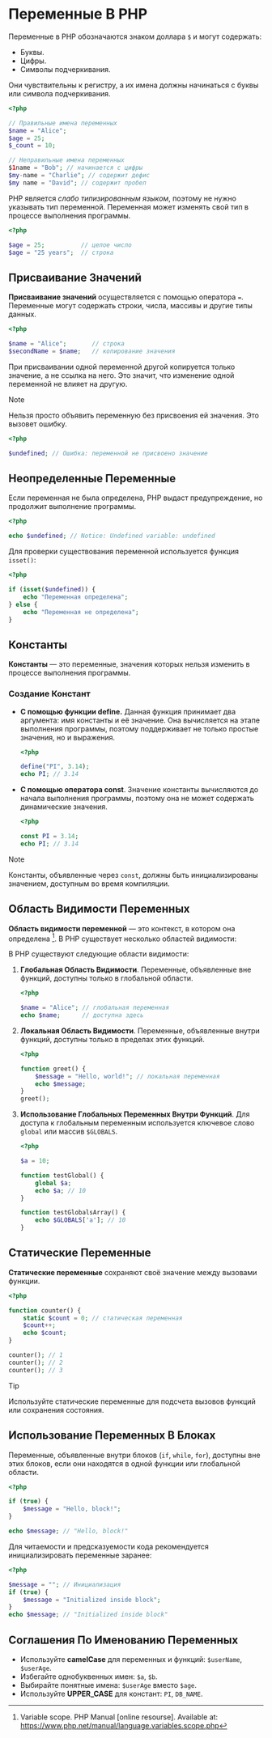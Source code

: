 # Переменные В PHP

Переменные в PHP обозначаются знаком доллара `$` и могут содержать:

- Буквы.
- Цифры.
- Символы подчеркивания.

Они чувствительны к регистру, а их имена должны начинаться с буквы или символа подчеркивания.

```php
<?php

// Правильные имена переменных
$name = "Alice";
$age = 25;
$_count = 10;

// Неправильные имена переменных
$1name = "Bob"; // начинается с цифры
$my-name = "Charlie"; // содержит дефис
$my name = "David"; // содержит пробел
```

PHP является _слабо типизированным языком_, поэтому не нужно указывать тип переменной. Переменная может изменять свой тип в процессе выполнения программы.

```php
<?php

$age = 25;          // целое число
$age = "25 years";  // строка
```

## Присваивание Значений

**Присваивание значений** осуществляется с помощью оператора `=`. Переменные могут содержать строки, числа, массивы и другие типы данных.

```php
<?php

$name = "Alice";       // строка
$secondName = $name;   // копирование значения
```

При присваивании одной переменной другой копируется только значение, а не ссылка на него. Это значит, что изменение одной переменной не влияет на другую.

> [!NOTE]  
> Нельзя просто объявить переменную без присвоения ей значения. Это вызовет ошибку.

```php
<?php

$undefined; // Ошибка: переменной не присвоено значение
```

## Неопределенные Переменные

Если переменная не была определена, PHP выдаст предупреждение, но продолжит выполнение программы.

```php
<?php

echo $undefined; // Notice: Undefined variable: undefined
```

Для проверки существования переменной используется функция `isset()`:

```php
<?php

if (isset($undefined)) {
    echo "Переменная определена";
} else {
    echo "Переменная не определена";
}
```

## Константы

**Константы** — это переменные, значения которых нельзя изменить в процессе выполнения программы.

### Создание Констант

- **С помощью функции define.** Данная функция принимает два аргумента: имя константы и её значение. Она вычисляется на этапе выполнения программы, поэтому поддерживает не только простые значения, но и выражения.

  ```php
  <?php

  define("PI", 3.14);
  echo PI; // 3.14
  ```

- **С помощью оператора const**. Значение константы вычисляются до начала выполнения программы, поэтому она не может содержать динамические значения.

  ```php
  <?php

  const PI = 3.14;
  echo PI; // 3.14
  ```

> [!NOTE]  
> Константы, объявленные через `const`, должны быть инициализированы значением, доступным во время компиляции.

## Область Видимости Переменных

**Область видимости переменной** — это контекст, в котором она определена [^1]. В PHP существует несколько областей видимости:

В PHP существуют следующие области видимости:

1. **Глобальная Область Видимости**. Переменные, объявленные вне функций, доступны только в глобальной области.

   ```php
   <?php

   $name = "Alice"; // глобальная переменная
   echo $name;      // доступна здесь
   ```

1. **Локальная Область Видимости**. Переменные, объявленные внутри функций, доступны только в пределах этих функций.

   ```php
   <?php

   function greet() {
       $message = "Hello, world!"; // локальная переменная
       echo $message;
   }
   greet();
   ```

1. **Использование Глобальных Переменных Внутри Функций**. Для доступа к глобальным переменным используется ключевое слово `global` или массив `$GLOBALS`.

   ```php
   <?php

   $a = 10;

   function testGlobal() {
       global $a;
       echo $a; // 10
   }

   function testGlobalsArray() {
       echo $GLOBALS['a']; // 10
   }
   ```

## Статические Переменные

**Статические переменные** сохраняют своё значение между вызовами функции.

```php
<?php

function counter() {
    static $count = 0; // статическая переменная
    $count++;
    echo $count;
}

counter(); // 1
counter(); // 2
counter(); // 3
```

> [!TIP]  
> Используйте статические переменные для подсчета вызовов функций или сохранения состояния.

## Использование Переменных В Блоках

Переменные, объявленные внутри блоков (`if`, `while`, `for`), доступны вне этих блоков, если они находятся в одной функции или глобальной области.

```php
<?php

if (true) {
    $message = "Hello, block!";
}

echo $message; // "Hello, block!"
```

Для читаемости и предсказуемости кода рекомендуется инициализировать переменные заранее:

```php
<?php

$message = ""; // Инициализация
if (true) {
    $message = "Initialized inside block";
}
echo $message; // "Initialized inside block"
```

## Соглашения По Именованию Переменных

- Используйте **camelCase** для переменных и функций: `$userName`, `$userAge`.
- Избегайте однобуквенных имен: `$a`, `$b`.
- Выбирайте понятные имена: `$userAge` вместо `$age`.
- Используйте **UPPER_CASE** для констант: `PI`, `DB_NAME`.

[^1]: Variable scope. PHP Manual [online resourse]. Available at: https://www.php.net/manual/language.variables.scope.php
